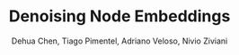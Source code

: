 ---
paperId: 7
author: Dehua Chen, Tiago Pimentel, Adriano Veloso, Nivio Ziviani
publicationauthor: Chen, D. et al.
title: Denoising Node Embeddings
pdf: Poster_Dehua_Chen.pdf
poster: --
alt: --
type: Poster
topic: Machine Learning Methods
link: https://research.latinxinai.org/papers/neurips/2018/pdf/Poster_Dehua_Chen.pdf
conference: neurips
year: 2018
tags: neurips-2018
location: Montreal, Canada
---